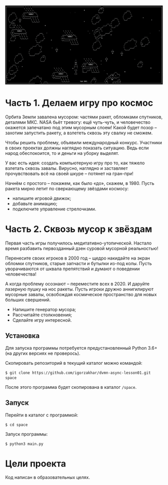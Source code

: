 ![Screenshot](https://github.com/igorzakhar/space-garbage-destroyer/blob/master/screenshot/fire_garbage.gif)

# Часть 1. Делаем игру про космос

Орбита Земли завалена мусором: частями ракет, обломками спутников, деталями МКС. NASA бьёт тревогу: ещё чуть-чуть, и человечество окажется запечатано под этим мусорным слоем! Какой будет позор – захотим запустить ракету, а взлететь сквозь эту свалку не сможем.

Чтобы решить проблему, объявили международный конкурс. Участники в своих проектах должны наглядно показать ситуацию. Ведь если народ обеспокоится, то и деньги на уборку выделят.

У вас есть идея: создать компьютерную игру про то, как тяжело взлетать сквозь завалы. Вирусно, наглядно и заставляет прочувствовать всё на своей шкуре – потянет на гран-при!

Начнём с простого – покажем, как было «до», скажем, в 1980. Пусть ракета мирно летит по сверкающему звёздами космосу:
- напишите игровой движок;
- добавьте анимацию;
- подключите управление стрелочками.

# Часть 2. Сквозь мусор к звёздам

Первая часть игры получилось медитативно-утопической. Настало время разбавить первозданный дзен суровой мусорной реальностью!

Перенесите своих игроков в 2000 год – щедро накидайте на экран обломки спутников, старые запчасти и бутылки из-под колы. Пусть уворачиваются от шквала препятствий и думают о поведении человечества!

А когда проблему осознают – переместите всех в 2020. И даруйте лазерную пушку на нос ракеты. Пусть игроки дружно аннигилируют мусорные завалы, освобождая космическое пространство для новых больших свершений.

- Напишите генератор мусора;
- Рассчитайте столкновения;
- Сделайте игру интересной.

## Установка

Для запуска программы потребуется предустановленный Python 3.6+ (на других версиях не проверось).

Скопировать репозиторий в текущий каталог можно командой:
```
$ git clone https://github.com/igorzakhar/dvmn-async-lesson01.git space
```
После этого программа будет скопирована в каталог ```/space```.

## Запуск

Перейти в каталог с программой:
```
$ cd space
```
Запуск программы:
```
$ python3 main.py
```

# Цели проекта

Код написан в образовательных целях.
